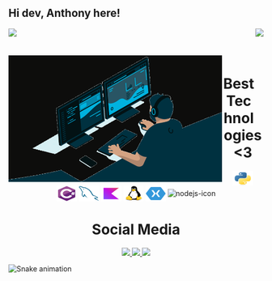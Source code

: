 ## Hi dev, Anthony here!

<div>
  
  <img  height="180em" src="https://github-readme-stats.vercel.app/api?username=Th0nys&show_icons=true&theme=solarized-dark&include_all_commits=true&count_private=true"/>
  <img align="right" height="180em" src="https://github-readme-stats.vercel.app/api/top-langs/?username=Th0nys&layout=compact&langs_count=16&theme=solarized-dark"/>
</div>
<br>

<div  align="center"> 
  <div style="display: inline_block"><br>
    <img align="left" height="250" alt="coding-time" src="https://raw.githubusercontent.com/Potential17/Potential17/master/user%20(2).gif">
    <h1 align="center">Best Technologies <3</h1>
    <img align="center" height="30" width="40" alt="js-icon"  src="https://raw.githubusercontent.com/devicons/devicon/master/icons/python/python-original.svg">
    <img align="center" height="30" width="40" alt="react-icon" src="https://raw.githubusercontent.com/devicons/devicon/master/icons/csharp/csharp-original.svg">
    <img align="center" height="30" width="40" alt="html-icon" src="https://raw.githubusercontent.com/devicons/devicon/master/icons/mysql/mysql-original.svg">
    <img align="center" height="30" width="40" alt="css-icon" src="https://raw.githubusercontent.com/devicons/devicon/master/icons/kotlin/kotlin-original.svg">
    <img align="center" height="30" width="40" alt="c-icon" src="https://raw.githubusercontent.com/devicons/devicon/master/icons/linux/linux-original.svg">
    <img align="center" height="30" width="40" alt="nodejs-icon" src="https://raw.githubusercontent.com/devicons/devicon/master/icons/xamarin/xamarin-original.svg">
    <img align="center" height="30" width="40" alt="nodejs-icon" src="https://raw.githubusercontent.com/jmnote/z-icons/master/svg/cpp.svg">
   </div>
    
  
  <h1 align="center">Social Media</h1>
    <a href = "mailto: an6556561@gmail.com">
      <img width="30" src="https://github.com/gauravghongde/social-icons/blob/master/SVG/Color/Gmail.svg">
    </a>
    <a href = "https://www.linkedin.com/in/anthony-gonçalves-7209b0202/">
      <img width="25" src="https://github.com/gauravghongde/social-icons/blob/master/SVG/Color/LinkedIN.svg">
    </a>
    <a href = "https://www.instagram.com/thonyispunk/">
      <img width="25" src="https://github.com/gauravghongde/social-icons/blob/master/PNG/Color/Instagram.png">
    </a>
</div>
  
![Snake animation](https://github.com/Th0nys/Th0nys/blob/output/github-contribution-grid-snake.svg)
